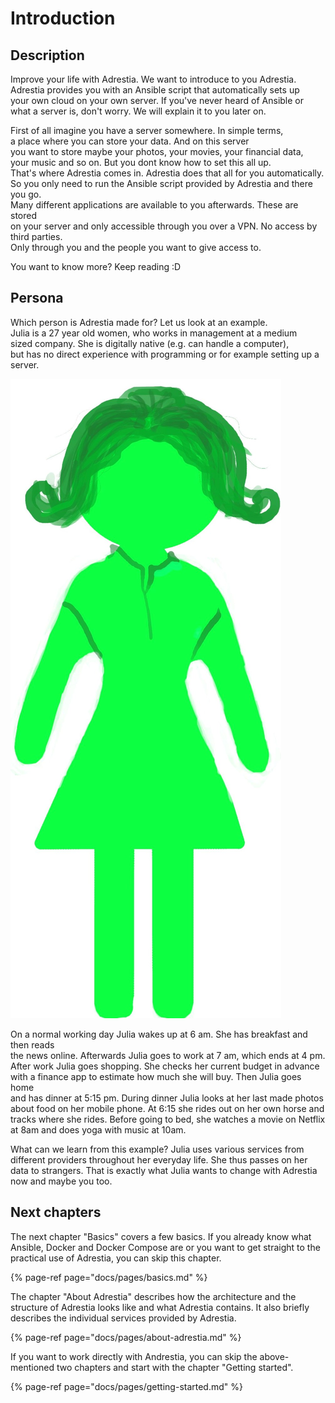 # Introduction

## Description

Improve your life with Adrestia. We want to introduce to you Adrestia.  
Adrestia provides you with an Ansible script that automatically sets up  
your own cloud on your own server. If you've never heard of Ansible or  
what a server is, don't worry. We will explain it to you later on.

First of all imagine you have a server somewhere. In simple terms,  
a place where you can store your data. And on this server  
you want to store maybe your photos, your movies, your financial data,  
your music and so on. But you dont know how to set this all up.  
That's where Adrestia comes in. Adrestia does that all for you automatically.  
So you only need to run the Ansible script provided by Adrestia and there you go.  
Many different applications are available to you afterwards. These are stored  
on your server and only accessible through you over a VPN. No access by third parties.  
Only through you and the people you want to give access to.

You want to know more? Keep reading :D 

## Persona

Which person is Adrestia made for? Let us look at an example.  
Julia is a 27 year old women, who works in management at a medium  
sized company. She is digitally native \(e.g. can handle a computer\),  
but has no direct experience with programming or for example setting up a server.

![This is Julia :\)](.gitbook/assets/julia%20%281%29.jpg)

On a normal working day Julia wakes up at 6 am. She has breakfast and then reads  
the news online. Afterwards Julia goes to work at 7 am, which ends at 4 pm.  
After work Julia goes shopping. She checks her current budget in advance  
with a finance app to estimate how much she will buy. Then Julia goes home  
and has dinner at 5:15 pm. During dinner Julia looks at her last made photos  
about food on her mobile phone. At 6:15 she rides out on her own horse and  
tracks where she rides. Before going to bed, she watches a movie on Netflix  
at 8am and does yoga with music at 10am.

What can we learn from this example? Julia uses various services from  
different providers throughout her everyday life. She thus passes on her  
data to strangers. That is exactly what Julia wants to change with Adrestia   
now and maybe you too.

## Next chapters

The next chapter "Basics" covers a few basics. If you already know what Ansible, Docker and Docker Compose are or you want to get straight to the practical use of Adrestia, you can skip this chapter.

{% page-ref page="docs/pages/basics.md" %}

The chapter "About Adrestia" describes how the architecture and the structure of Adrestia looks like and what Adrestia contains. It also briefly describes the individual services provided by Adrestia.

{% page-ref page="docs/pages/about-adrestia.md" %}

If you want to work directly with Andrestia, you can skip the above-mentioned two chapters and start with the chapter "Getting started".

{% page-ref page="docs/pages/getting-started.md" %}



